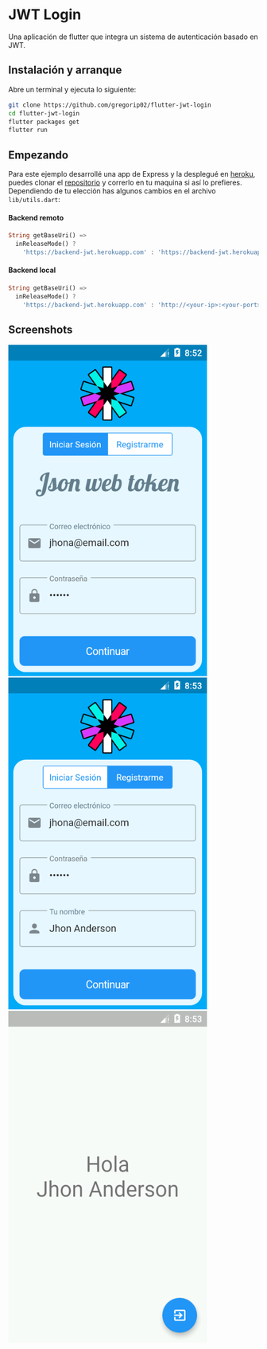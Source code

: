 # JWT Login

Una aplicación de flutter que integra un sistema de autenticación basado en JWT.

## Instalación y arranque

Abre un terminal y ejecuta lo siguiente:

```bash
git clone https://github.com/gregorip02/flutter-jwt-login
cd flutter-jwt-login
flutter packages get
flutter run
```

## Empezando

Para este ejemplo desarrollé una app de Express y la desplegué en [heroku](https://backend-jwt.herokuapp.com),
puedes clonar el [repositorio](https://github.com/gregorip02/jwt-backend) y correrlo en tu maquina si así lo prefieres.
Dependiendo de tu elección has algunos cambios en el archivo `lib/utils.dart`:

#### Backend remoto
```dart
String getBaseUri() =>
  inReleaseMode() ?
    'https://backend-jwt.herokuapp.com' : 'https://backend-jwt.herokuapp.com';
```

#### Backend local
```dart
String getBaseUri() =>
  inReleaseMode() ?
    'https://backend-jwt.herokuapp.com' : 'http://<your-ip>:<your-port>';
```

## Screenshots

<img src="./images/screenshots/Screenshot_1567560178.png" width="400px">
<img src="./images/screenshots/Screenshot_1567560181.png" width="400px">
<img src="./images/screenshots/Screenshot_1567560191.png" width="400px">

